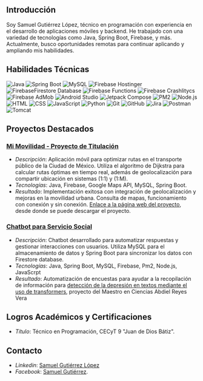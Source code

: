 ## Introducción
Soy Samuel Gutiérrez López, técnico en programación con experiencia en el desarrollo de aplicaciones móviles y backend. He trabajado con una variedad de tecnologías como Java, Spring Boot, Firebase, y más. Actualmente, busco oportunidades remotas para continuar aplicando y ampliando mis habilidades.

## Habilidades Técnicas
![Java](https://img.shields.io/badge/Java-17-orange) 
![Spring Boot](https://img.shields.io/badge/Spring%20Boot-3.3.3-brightgreen) 
![MySQL](https://img.shields.io/badge/MySQL-8.0-blue)
![Firebase Hostinger](https://img.shields.io/badge/Firebase-Hosting-yellow)
![FirebaseFirestore Database](https://img.shields.io/badge/Firebase-FirestorDatabase-yellow)
![Firebase Functions](https://img.shields.io/badge/Firebase-Functions-yellow)
![Firebase Crashlitycs](https://img.shields.io/badge/Firebase-Crashlitycs-yellow)
![Firebase AdMob](https://img.shields.io/badge/Firebase-AdMob-yellow)
![Android Studio](https://img.shields.io/badge/Android%20Studio-4.1-green)
![Jetpack Compose](https://img.shields.io/badge/Jetpack%20Compose-UI-blue)
![PM2](https://img.shields.io/badge/PM2-5.4.2-lightgrey)
![Node.js](https://img.shields.io/badge/Node.js-20.17.0-brightgreen)
![HTML](https://img.shields.io/badge/HTML-5-orange)
![CSS](https://img.shields.io/badge/CSS-3-blue)
![JavaScript](https://img.shields.io/badge/JavaScript-ES6-yellow)
![Python](https://img.shields.io/badge/Python-3.8-blue)
![Git](https://img.shields.io/badge/Git-2.34-red)
![GitHub](https://img.shields.io/badge/GitHub-black)
![Jira](https://img.shields.io/badge/Jira-Project_Management-blue)
![Postman](https://img.shields.io/badge/Postman-API-orange)
![Tomcat](https://img.shields.io/badge/Tomcat-Server-yellow)

## Proyectos Destacados

### [Mi Movilidad - Proyecto de Titulación](./Proyecto%20de%20Titulación/)
- *Descripción*: Aplicación móvil para optimizar rutas en el transporte público de la Ciudad de México. Utiliza el algoritmo de Dijkstra para calcular rutas óptimas en tiempo real, además de geolocalización para compartir ubicación en sistemas (1:1) y (1:M).
- *Tecnologías*: Java, Firebase, Google Maps API, MySQL, Spring Boot.
- *Resultado*: Implementación exitosa con integración de geolocalización y mejoras en la movilidad urbana. Consulta de mapas, funcionamiento con conexión y sin conexión. [Enlace a la página web del proyecto](https://mitransporte-768d7.web.app), desde donde se puede descargar el proyecto.


### [Chatbot para Servicio Social](./Chatbot/)
- *Descripción*: Chatbot desarrollado para automatizar respuestas y gestionar interacciones con usuarios. Utiliza MySQL para el almacenamiento de datos y Spring Boot para sincronizar los datos con Firestore database.
- *Tecnologías*: Java, Spring Boot, MySQL, Firebase, Pm2, Node.js, JavaScrpt
- *Resultado*: Automatización de encuestas para ayudar a la recopilación de información para [detección de la depresión en textos mediante el uso de transformers](https://www.facebook.com/cicipnoficial/posts/pfbid0HuAACTrbreHEs1P75EtiTwpbzHGVMdmBihd7t2AXgoCyPe4hkvMCHgZg6AZii7Pdl?locale=es_LA), proyecto del Maestro en Ciencias Abdiel Reyes Vera

## Logros Académicos y Certificaciones
- *Título*: Técnico en Programación, CECyT 9 "Juan de Dios Bátiz".

## Contacto
- *Linkedin*: [Samuel Gutiérrez López](www.linkedin.com/in/samuel-gutierrez-lopez-532140332)
- *Facebook*: [Samuel Gutiérrez](https://www.facebook.com/profile.php?id=100079642094035).
